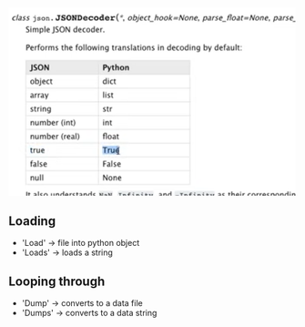 ![alt text](image.png)

## Loading

- 'Load' -> file into python object
- 'Loads' -> loads a string

## Looping through

- 'Dump' -> converts to a data file
- 'Dumps' -> converts to a data string

